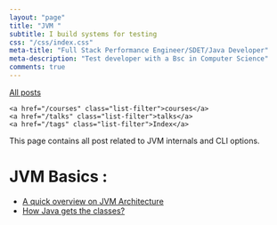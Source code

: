 ```yaml
---
layout: "page"
title: "JVM "
subtitle: I build systems for testing
css: "/css/index.css"
meta-title: "Full Stack Performance Engineer/SDET/Java Developer"
meta-description: "Test developer with a Bsc in Computer Science"
comments: true
---
```

<div class="list-filters">
    <a href="/" class="list-filter filter-selected">All posts</a>

    <a href="/courses" class="list-filter">courses</a>
	<a href="/talks" class="list-filter">talks</a>
    <a href="/tags" class="list-filter">Index</a>
</div>

This page contains all post related to JVM internals and CLI options. 

# JVM Basics : 
 - [A quick overview on JVM Architecture](http://shantonusarker.blogspot.com/2015/07/a-quick-overview-on-jvm-architecture.html)
 - [How Java gets the classes?](http://shantonusarker.blogspot.com/2013/08/how-java-class-get-work.html)